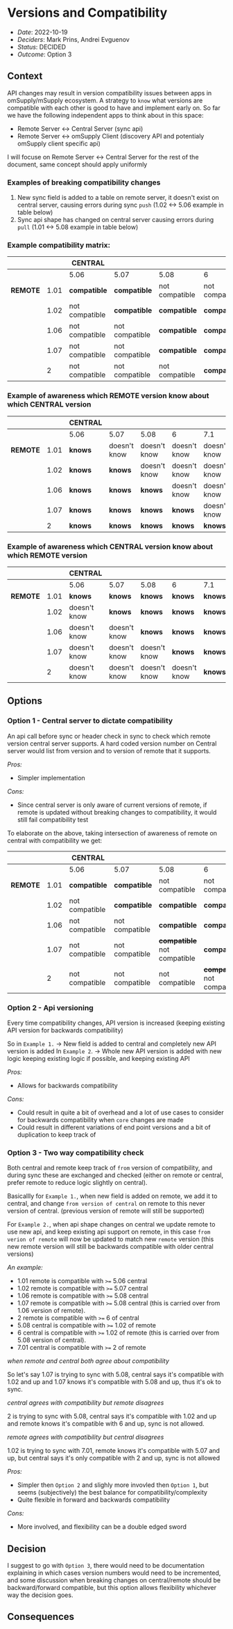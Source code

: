 # Versions and Compatibility

- *Date*: 2022-10-19
- *Deciders*: Mark Prins, Andrei Evguenov
- *Status*: DECIDED
- *Outcome*: Option 3

## Context

API changes may result in version compatibility issues between apps in omSupply/mSupply ecosystem. A strategy to `know` what versions are compatible with each other is good to have and implement early on.
So far we have the following independent apps to think about in this space:
* Remote Server <-> Central Server (sync api)
* Remote Server <-> omSupply Client (discovery API and potentialy omSupply client specific api)

I will focuse on Remote Server <-> Central Server for the rest of the document, same concept should apply uniformly

###  Examples of breaking compatibility changes

1. New sync field is added to a table on remote server, it doesn't exist on central server, causing errors during sync `push` (1.02 <-> 5.06 example in table below)
2. Sync api shape has changed on central server causing errors during `pull` (1.01 <-> 5.08 example in table below)

### Example compatibility matrix:

|            |      | CENTRAL        |                |                |                |                |
|------------|------|----------------|----------------|----------------|----------------|----------------|
|            |      |      5.06      |      5.07      |      5.08      |        6       |       7.1      |
| **REMOTE** | 1.01 | **compatible** | **compatible** | not compatible | not compatible | not compatible |
|            | 1.02 | not compatible | **compatible** | **compatible** | **compatible** | not compatible |
|            | 1.06 | not compatible | not compatible | **compatible** | **compatible** | not compatible |
|            | 1.07 | not compatible | not compatible | **compatible** | **compatible** | not compatible |
|            |   2  | not compatible | not compatible | not compatible | **compatible** | **compatible** |


### Example of awareness which REMOTE version know about which CENTRAL version

|            |      | CENTRAL   |              |              |              |              |
|------------|------|-----------|--------------|--------------|--------------|--------------|
|            |      |    5.06   |     5.07     |     5.08     |       6      |      7.1     |
| **REMOTE** | 1.01 | **knows** | doesn't know | doesn't know | doesn't know | doesn't know |
|            | 1.02 | **knows** |   **knows**  | doesn't know | doesn't know | doesn't know |
|            | 1.06 | **knows** |   **knows**  |   **knows**  | doesn't know | doesn't know |
|            | 1.07 | **knows** |   **knows**  |   **knows**  |   **knows**  | doesn't know |
|            |   2  | **knows** |   **knows**  |   **knows**  |   **knows**  |   **knows**  |


### Example of awareness which CENTRAL version know about which REMOTE version

|            |      | CENTRAL      |              |              |              |           |
|------------|------|--------------|--------------|--------------|--------------|-----------|
|            |      |     5.06     |     5.07     |     5.08     |       6      |    7.1    |
| **REMOTE** | 1.01 |   **knows**  |   **knows**  |   **knows**  |   **knows**  | **knows** |
|            | 1.02 | doesn't know |   **knows**  |   **knows**  |   **knows**  | **knows** |
|            | 1.06 | doesn't know | doesn't know |   **knows**  |   **knows**  | **knows** |
|            | 1.07 | doesn't know | doesn't know | doesn't know |   **knows**  | **knows** |
|            |   2  | doesn't know | doesn't know | doesn't know | doesn't know | **knows** |


## Options

### Option 1 - Central server to dictate compatibility

An api call before sync or header check in sync to check which remote version central server supports. A hard coded version number on Central server would list from version and to version of remote that it supports.

*Pros:*
- Simpler implementation

*Cons:*
- Since central server is only aware of current versions of remote, if remote is updated without breaking changes to compatibility, it would still fail compatibility test

To elaborate on the above, taking intersection of awareness of remote on central with compatibility we get:

|            |      | CENTRAL        |                |                                   |                                   |                |
|------------|------|----------------|----------------|-----------------------------------|-----------------------------------|----------------|
|            |      | 5.06           | 5.07           | 5.08                              | 6                                 | 7.1            |
| **REMOTE** | 1.01 | **compatible** | **compatible** | not compatible                    | not compatible                    | not compatible |
|            | 1.02 | not compatible | **compatible** | **compatible**                    | **compatible**                    | not compatible |
|            | 1.06 | not compatible | not compatible | **compatible**                    | **compatible**                    | not compatible |
|            | 1.07 | not compatible | not compatible | ~~**compatible**~~ not compatible | **compatible**                    | not compatible |
|            | 2    | not compatible | not compatible | not compatible                    | ~~**compatible**~~ not compatible | **compatible** |



### Option 2 - Api versioning

Every time compatibility changes, API version is increased (keeping existing API version for backwards compatibility)

So in `Example 1.` -> New field is added to central and completely new API version is added 
In `Example 2`. -> Whole new API version is added with new logic keeping existing logic if possible, and keeping existing API

*Pros:*
- Allows for backwards compatibility

*Cons:*
- Could result in quite a bit of overhead and a lot of use cases to consider for backwards compatibility when `core` changes are made
- Could result in different variations of end point versions and a bit of duplication to keep track of

### Option 3 - Two way compatibility check

Both central and remote keep track of `from` version of compatibility, and during sync these are exchanged and checked (either on remote or central, prefer remote to reduce logic slightly on central).

Basicallly for `Example 1.`, when new field is added on remote, we add it to central, and change `from version of central` on remote to this never version of central. (previous version of remote will still be supported)

For `Example 2.`, when api shape changes on central we update remote to use new api, and keep existing api support on remote, in this case `from verion of remote` will now be updated to match new `remote` version (this new remote version will still be backwards compatible with older central versions)

*An example:*
* 1.01 remote is compatible with `>=` 5.06 central
* 1.02 remote is compatible with `>=` 5.07 central
* 1.06 remote is compatible with `>=` 5.08 central
* 1.07 remote is compatible with `>=` 5.08 central (this is carried over from 1.06 version of remote).
* 2 remote is compatible with `>=` 6 of central
* 5.08 central is compatible with `>=` 1.02 of remote
* 6 central is compatible with `>=` 1.02 of remote  (this is carried over from 5.08 version of central).
* 7.01 central is compatible with `>=` 2 of remote

*when remote and central both agree about compatibility*

So let's say 1.07 is trying to sync with 5.08, central says it's compatible with 1.02 and up and 1.07 knows it's compatible with 5.08 and up, thus it's ok to sync.

*central agrees with compatibility but remote disagrees*

2 is trying to sync with 5.08, central says it's compatible with 1.02 and up and remote knows it's compatible with 6 and up, sync is not allowed.

*remote agrees with compatibility but central disagrees*

1.02 is trying to sync with 7.01, remote knows it's compatible with 5.07 and up, but central says it's only compatible with 2 and up, sync is not allowed

*Pros:*
- Simpler then `Option 2` and slighly more invovled then `Option 1`, but seems (subjectively) the best balance for compatibility/complexity
- Quite flexible in forward and backwards compatibility

*Cons:*
- More involved, and flexibility can be a double edged sword

## Decision

I suggest to go with `Option 3`, there would need to be documentation explaining in which cases version numbers would need to be incremented, and some discussion when breaking changes on central/remote should be backward/forward compatible, but this option allows flexibility whichever way the decision goes.


## Consequences
